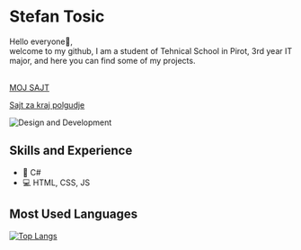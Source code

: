 <h1>Stefan Tosic</h1>
Hello everyone👋,<br> welcome to my github, I am a student of Tehnical School in Pirot, 3rd year IT major, and here you can find some of my projects.
<br>
<br>

<a href="https://toosic.github.io/MySite/">MOJ SAJT</a>

<a href="https://toosic.github.io/Sajt-iz-Veb-programiranje/">Sajt za kraj polgudje</a>

![Design and Development](https://cdn.dribbble.com/users/32897/screenshots/3564812/1.gif)

## Skills and Experience

* 📱 C# 
* 💻 HTML, CSS, JS

## Most Used Languages

[![Top Langs](https://github-readme-stats.vercel.app/api/top-langs/?username=Toosic)](https://github.com/anuraghazra/github-readme-stats)




<!--
**Toosic/Toosic** is a ✨ _special_ ✨ repository because its `README.md` (this file) appears on your GitHub profile.

Here are some ideas to get you started:

- 🔭 I’m currently working on ...
- 🌱 I’m currently learning ...
- 👯 I’m looking to collaborate on ...
- 🤔 I’m looking for help with ...
- 💬 Ask me about ...
- 📫 How to reach me: ...
- 😄 Pronouns: ...
- ⚡ Fun fact: ...
-->
